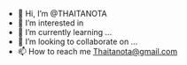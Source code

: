 - 👋 Hi, I’m @THAITANOTA
- 👀 I’m interested in 
- 🌱 I’m currently learning ...
- 💞️ I’m looking to collaborate on ...
- 📫 How to reach me Thaitanota@gmail.com

<!---
THAITANOTA/THAITANOTA is a ✨ special ✨ repository because its `README.md` (this file) appears on your GitHub profile.
You can click the Preview link to take a look at your changes.
--->
